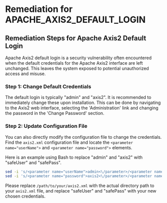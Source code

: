 # Remediation for APACHE_AXIS2_DEFAULT_LOGIN

## Remediation Steps for Apache Axis2 Default Login

Apache Axis2 default login is a security vulnerability often encountered when the default credentials for the Apache Axis2 interface are left unchanged. This leaves the system exposed to potential unauthorized access and misuse.

### Step 1: Change Default Credentials
The default login is typically "admin" and "axis2". It is recommended to immediately change these upon installation. This can be done by navigating to the Axis2 web interface, selecting the 'Administration' link and changing the password in the 'Change Password' section.

### Step 2: Update Configuration File

You can also directly modify the configuration file to change the credentials. Find the `axis2.xml` configuration file and locate the `<parameter name="userName">` and `<parameter name="password">` elements.

Here is an example using Bash to replace "admin" and "axis2" with "safeUser" and "safePass".

```bash
sed -i 's/<parameter name="userName">admin<\/parameter>/<parameter name="userName">safeUser<\/parameter>/g' /path/to/your/axis2.xml
sed -i 's/<parameter name="password">axis2<\/parameter>/<parameter name="password">safePass<\/parameter>/g' /path/to/your/axis2.xml
```

Please replace `/path/to/your/axis2.xml` with the actual directory path to your `axis2.xml` file, and replace "safeUser" and "safePass" with your new chosen credentials.
